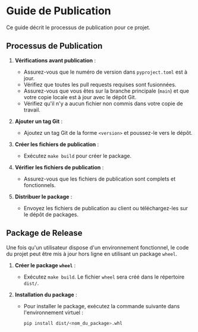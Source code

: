 # Guide de Publication

Ce guide décrit le processus de publication pour ce projet.

## Processus de Publication

1. **Vérifications avant publication** :
    - Assurez-vous que le numéro de version dans `pyproject.toml` est à jour.
    - Vérifiez que toutes les pull requests requises sont fusionnées.
    - Assurez-vous que vous êtes sur la branche principale (`main`) et que votre copie locale est à jour avec le dépôt Git.
    - Vérifiez qu'il n'y a aucun fichier non commis dans votre copie de travail.

2. **Ajouter un tag Git** :
    - Ajoutez un tag Git de la forme `<version>` et poussez-le vers le dépôt.

3. **Créer les fichiers de publication** :
    - Exécutez `make build` pour créer le package.

4. **Vérifier les fichiers de publication** :
    - Assurez-vous que les fichiers de publication sont complets et fonctionnels.

5. **Distribuer le package** :
    - Envoyez les fichiers de publication au client ou téléchargez-les sur le dépôt de packages.

## Package de Release

Une fois qu'un utilisateur dispose d'un environnement fonctionnel, le code du projet peut être mis à jour hors ligne en utilisant un package `wheel`.

1. **Créer le package `wheel`** :
    - Exécutez `make build`. Le fichier `wheel` sera créé dans le répertoire `dist/`.

2. **Installation du package** :
    - Pour installer le package, exécutez la commande suivante dans l'environnement virtuel :
      ```bash
      pip install dist/<nom_du_package>.whl
      ```

